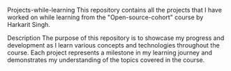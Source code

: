 Projects-while-learning
This repository contains all the projects that I have worked on while learning from the "Open-source-cohort" course by Harkarit Singh.

Description
The purpose of this repository is to showcase my progress and development as I learn various concepts and technologies throughout the course. Each project represents a milestone in my learning journey and demonstrates my understanding of the topics covered in the course.

